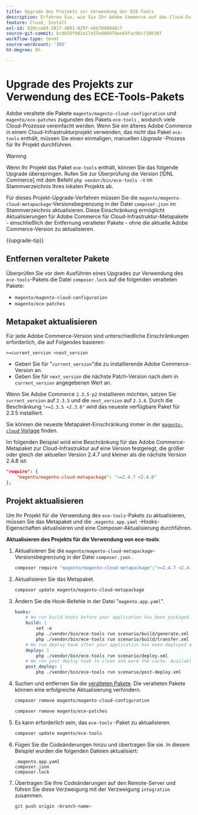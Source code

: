 ```yaml
---
title: Upgrade des Projekts zur Verwendung der ECE-Tools
description: Erfahren Sie, wie Sie Ihr Adobe Commerce auf das Cloud-Infrastrukturprojekt aktualisieren, um das ECE-Tools-Paket zu verwenden und die neuesten Fehlerbehebungen und Funktionen zu nutzen.
feature: Cloud, Install
exl-id: 820cca84-2817-4881-829f-ebb78400d8c7
source-git-commit: bcdb59f0d2a17e55e8b0479ee69fac06c710638f
workflow-type: tm+mt
source-wordcount: '365'
ht-degree: 0%

---
```


# Upgrade des Projekts zur Verwendung des ECE-Tools-Pakets

Adobe veraltete die Pakete `magento/magento-cloud-configuration` und `magento/ece-patches` zugunsten des Pakets `ece-tools` , wodurch viele Cloud-Prozesse vereinfacht werden. Wenn Sie ein älteres Adobe Commerce in einem Cloud-Infrastrukturprojekt verwenden, das _nicht_ das Paket `ece-tools` enthält, müssen Sie einen einmaligen, manuellen _Upgrade_ -Prozess für Ihr Projekt durchführen.

>[!WARNING]
>
>Wenn Ihr Projekt das Paket `ece-tools` enthält, können Sie das folgende Upgrade überspringen. Rufen Sie zur Überprüfung die Version [!DNL Commerce] mit dem Befehl `php vendor/bin/ece-tools -V` im Stammverzeichnis Ihres lokalen Projekts ab.

Für dieses Projekt-Upgrade-Verfahren müssen Sie die `magento/magento-cloud-metapackage`-Versionsbegrenzung in der Datei `composer.json` im Stammverzeichnis aktualisieren. Diese Einschränkung ermöglicht Aktualisierungen für Adobe Commerce für Cloud-Infrastruktur-Metapakete - einschließlich der Entfernung veralteter Pakete - ohne die aktuelle Adobe Commerce-Version zu aktualisieren.

{{upgrade-tip}}

## Entfernen veralteter Pakete

Überprüfen Sie vor dem Ausführen eines Upgrades zur Verwendung des `ece-tools`-Pakets die Datei `composer.lock` auf die folgenden veralteten Pakete:

- `magento/magento-cloud-configuration`
- `magento/ece-patches`

## Metapaket aktualisieren

Für jede Adobe Commerce-Version sind unterschiedliche Einschränkungen erforderlich, die auf Folgendes basieren:

```terminal
>=current_version <next_version
```

- Geben Sie für &quot;`current_version`&quot;die zu installierende Adobe Commerce-Version an.
- Geben Sie für `next_version` die nächste Patch-Version nach dem in `current_version` angegebenen Wert an.

Wenn Sie Adobe Commerce `2.3.5-p2` installieren möchten, setzen Sie `current_version` auf `2.3.5` und die `next_version` auf `2.3.6`. Durch die Beschränkung `">=2.3.5 <2.3.6"` wird das neueste verfügbare Paket für 2.3.5 installiert.

Sie können die neueste Metapaket-Einschränkung immer in der [`magento-cloud` Vorlage](https://github.com/magento/magento-cloud/blob/master/composer.json) finden.

Im folgenden Beispiel wird eine Beschränkung für das Adobe Commerce-Metapaket zur Cloud-Infrastruktur auf eine Version festgelegt, die größer oder gleich der aktuellen Version 2.4.7 und kleiner als die nächste Version 2.4.8 ist:

```json
"require": {
    "magento/magento-cloud-metapackage": ">=2.4.7 <2.4.8"
},
```

## Projekt aktualisieren

Um Ihr Projekt für die Verwendung des `ece-tools`-Pakets zu aktualisieren, müssen Sie das Metapaket und die `.magento.app.yaml` -Hooks-Eigenschaften aktualisieren und eine Composer-Aktualisierung durchführen.

**Aktualisieren des Projekts für die Verwendung von ece-tools**:

1. Aktualisieren Sie die `magento/magento-cloud-metapackage`-Versionsbegrenzung in der Datei `composer.json` .

   ```bash
   composer require "magento/magento-cloud-metapackage":">=2.4.7 <2.4.8" --no-update
   ```

1. Aktualisieren Sie das Metapaket.

   ```bash
   composer update magento/magento-cloud-metapackage
   ```

1. Ändern Sie die Hook-Befehle in der Datei &quot;`magento.app.yaml`&quot;.

   ```yaml
   hooks:
       # We run build hooks before your application has been packaged.
       build: |
           set -e
           php ./vendor/bin/ece-tools run scenario/build/generate.xml
           php ./vendor/bin/ece-tools run scenario/build/transfer.xml
       # We run deploy hook after your application has been deployed and started.
       deploy: |
           php ./vendor/bin/ece-tools run scenario/deploy.xml
       # We run post deploy hook to clean and warm the cache. Available with ECE-Tools 2002.0.10.
       post_deploy: |
           php ./vendor/bin/ece-tools run scenario/post-deploy.xml
   ```

1. Suchen und entfernen Sie die [veralteten Pakete](#remove-deprecated-packages). Die veralteten Pakete können eine erfolgreiche Aktualisierung verhindern.

   ```bash
   composer remove magento/magento-cloud-configuration
   ```

   ```bash
   composer remove magento/ece-patches
   ```

1. Es kann erforderlich sein, das `ece-tools` -Paket zu aktualisieren.

   ```bash
   composer update magento/ece-tools
   ```

1. Fügen Sie die Codeänderungen hinzu und übertragen Sie sie. In diesem Beispiel wurden die folgenden Dateien aktualisiert:

   ```terminal
   .magento.app.yaml
   composer.json
   composer.lock
   ```

1. Übertragen Sie Ihre Codeänderungen auf den Remote-Server und führen Sie diese Verzweigung mit der Verzweigung `integration` zusammen.

   ```bash
   git push origin <branch-name>
   ```
